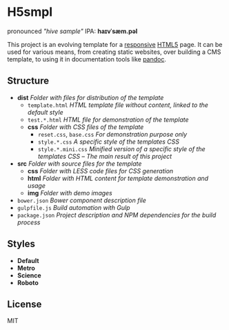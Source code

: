 H5smpl
======

pronounced _"hive sample"_ IPA: **haɪvˈsæm.pəl**

This project is an evolving template for a 
[responsive](http://en.wikipedia.org/wiki/Responsive_web_design) 
[HTML5](http://de.wikipedia.org/wiki/HTML5) page.
It can be used for various means, from creating static websites,
over building a CMS template, to using it in documentation tools like 
[pandoc](http://johnmacfarlane.net/pandoc/).

Structure
---------

* **dist** _Folder with files for distribution of the template_
    + `template.html` _HTML template file without content, linked to the default style_
    + `test.*.html` _HTML file for demonstration of the template_
    + **css** _Folder with CSS files of the template_
        - `reset.css`, `base.css` _For demonstration purpose only_
        - `style.*.css` _A specific style of the templates CSS_
        - `style.*.mini.css` _Minified version of a specific style of the templates CSS &ndash;_
          _The main result of this project_
* **src** _Folder with source files for the template_
    + **css** _Folder with LESS code files for CSS generation_
    + **html** _Folder with HTML content for template demonstration and usage_
    + **img** _Folder with demo images_
* `bower.json` _Bower component description file_
* `gulpfile.js` _Build automation with Gulp_
* `package.json` _Project description and NPM dependencies for the build process_

Styles
------

* **Default**
* **Metro**
* **Science**
* **Roboto**

License
-------

MIT